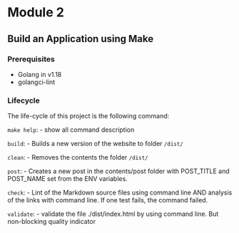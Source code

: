 # Module 2

## Build an Application using Make

### Prerequisites
* Golang in v1.18
* golangci-lint

### Lifecycle
The life-cycle of this project is the following command:

 `make help`:
    - show all command description

 `build`:
    - Builds a new version of the website to folder `/dist/`

 `clean`:
    - Removes the contents the folder  `/dist/`

 `post`:
    - Creates a new post in the contents/post folder with POST_TITLE and POST_NAME set from the ENV variables.

 `check`:
	- Lint of the Markdown source files using command line AND analysis of the links with command line. If one test fails, the command failed.

 `validate`:
	- validate the file ./dist/index.html by using command line. But non-blocking quality indicator

